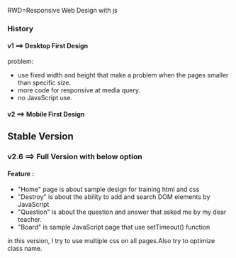 
RWD=Responsive Web Design with js

### History

#### v1 ==> Desktop First Design

problem: 

* use fixed width and height that make a problem when the pages smaller than specific size.
* more code for responsive at media query.
* no JavaScript use.

#### v2 ==> Mobile First Design

## Stable Version

### v2.6 ==> Full Version with below option

#### Feature :

* "Home" page is about sample design for training html and css
* "Destroy" is about the ability to add and search DOM elements by JavaScript
* "Question" is about the question and answer that asked me by my dear teacher.
* "Board" is sample JavaScript page that use setTimeout() function
 
in this version, I try to use multiple css on all pages.Also try to optimize class name.